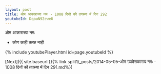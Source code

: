 ```yaml
---
layout: post
title: ओम आकाराच्या नमः - 1008 दिनों की तपस्या में दिन 292
youtubeId: DqauN92cweU
---
```

 
 
 ओम आकाराच्या नमः  
 
 -  कोण काही करत नाही 
 
  
 
  
 
 
 
 
 
 


{% include youtubePlayer.html id=page.youtubeId %}
 
[Next]({{ site.baseurl }}{% link  split1/_posts/2014-05-05-ओम उपदेसकाराय नमः - 1008 दिनों की तपस्या में दिन 291.md%})
 
